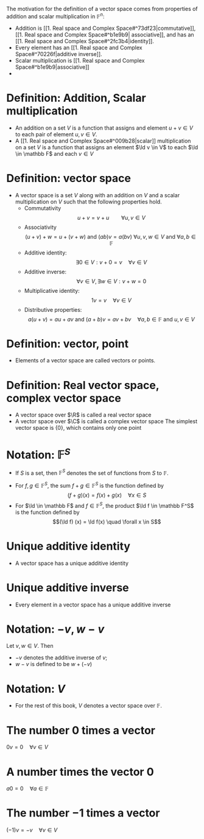 The motivation for the definition of a vector space comes from properties of addition and scalar multiplication in $\mathbb F^n$:
* Addition is [[1. Real space and Complex Space#^73df23|commutative]], [[1. Real space and Complex Space#^b1e9b9| associative]], and has an [[1. Real space and Complex Space#^2fc3b4|identity]].
* Every element has an [[1. Real space and Complex Space#^70226f|additive inverse]].
* Scalar multiplication is [[1. Real space and Complex Space#^b1e9b9|associative]]
* 
# Definition: Addition, Scalar multiplication
- An addition on a set $V$ is a function that assigns and element $u+v \in V$ to each pair of element $u, v \in V$.
- A [[1. Real space and Complex Space#^009b28|scalar]] multiplication on a set $V$ is a function that assigns an element $\ld v \in V$ to each $\ld \in \mathbb F$ and each $v \in V$
# Definition: vector space
- A vector space is a set $V$ along with an addition on $V$ and a scalar multiplication on $V$ such that the following properties hold.
	- Commutativity $$u+v = v+u \qquad \forall u, v \in V$$
	- Associativity $$(u+v)+w = u + (v+w) \text{ and } (ab)v = a(bv) \ \forall u,v,w \in V \text{ and } \forall a,b \in \mathbb F$$
	- Additive identity: $$\exists 0 \in V : v + 0 = v \quad \forall v \in V$$
	- Additive inverse: $$\forall v \in V, \exists w \in V: v + w =0$$
	- Multiplicative identity: $$1v = v \quad \forall v \in V$$
	- Distributive properties: $$a(u+v) = au+av \text{ and } (a+b)v = av + bv \quad \forall a,b \in \mathbb F \text{ and } u, v \in V$$
# Definition: vector, point
- Elements of a vector space are called vectors or points.
# Definition: Real vector space, complex vector space
- A vector space over $\R$ is called a real vector space
- A vector space over $\C$ is called a complex vector space
The simplest vector space is $\{0\}$, which contains only one point
# Notation: $\mathbb F^S$
* If $S$ is a set, then $\mathbb F^S$ denotes the set of functions from $S$ to $\mathbb F$.
- For $f, g \in \mathbb F^S$, the sum $f+g \in \mathbb F^S$ is the function defined by $$(f+g)(x) = f(x) + g(x) \quad \forall x \in S$$
- For $\ld \in \mathbb F$ and $f \in \mathbb F^S$, the product $\ld f \in \mathbb F^S$ is the function defined by $$(\ld f) (x) = \ld f(x) \quad \forall x \in S$$
# Unique additive identity
- A vector space has a unique additive identity
# Unique additive inverse
- Every element in a vector space has a unique additive inverse
# Notation: $-v, w - v$
Let $v, w \in V$. Then
- $-v$ denotes the additive inverse of $v$;
- $w-v$ is defined to be $w + (-v)$
# Notation: $V$
- For the rest of this book, $V$ denotes a vector space over $\mathbb F$.
# The number $0$ times a vector
$0v = 0 \quad \forall v \in V$
# A number times the vector $0$
$a0 = 0 \quad \forall a \in \mathbb F$
# The number $-1$ times a vector
$(-1)v = -v \quad \forall v \in V$

